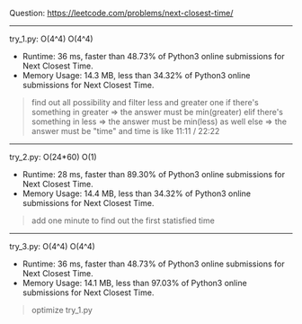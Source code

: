 Question: https://leetcode.com/problems/next-closest-time/

---

try_1.py: O(4^4) O(4^4)

* Runtime: 36 ms, faster than 48.73% of Python3 online submissions for Next Closest Time.
* Memory Usage: 14.3 MB, less than 34.32% of Python3 online submissions for Next Closest Time.

> find out all possibility and filter less and greater one
> if there's something in greater => the answer must be min(greater)
> elif there's something in less  => the answer must be min(less) as well
> else => the answer must be "time" and time is like 11:11 / 22:22

---

try_2.py: O(24*60) O(1)

* Runtime: 28 ms, faster than 89.30% of Python3 online submissions for Next Closest Time.
* Memory Usage: 14.4 MB, less than 34.32% of Python3 online submissions for Next Closest Time.

> add one minute to find out the first statisfied time

---

try_3.py: O(4^4) O(4^4)

* Runtime: 36 ms, faster than 48.73% of Python3 online submissions for Next Closest Time.
* Memory Usage: 14.1 MB, less than 97.03% of Python3 online submissions for Next Closest Time.

> optimize try_1.py
